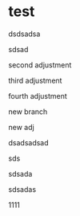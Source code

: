 # test


dsdsadsa

sdsad


second adjustment

third adjustment

fourth adjustment


new branch


new adj

dsadsadsad


sds

sdsada


sdsadas

1111
